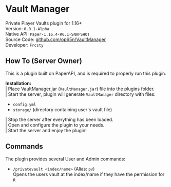 # Vault Manager
Private Player Vaults plugin for 1.16+
<br>
Version: `0.0.1-Alpha` <br>
Native API: `Paper-1.16.4-R0.1-SNAPSHOT` <br>
Source Code: <a href="https://github.com/op65n/VaultManager">github.com/op65n/VaultManager</a> <br>
Developer: `Frcsty` <br>

## How To (Server Owner)
This is a plugin built on PaperAPI, and is required to properly run this plugin.

<b>Installation:</b> <br>
| Place VaultManager.jar (`VaultManager.jar`) file into the plugins folder. <br>
| Start the server, plugin will generate `VaultManager` directory with files:
* `config.yml`
* `storage/` (directory containing user's vault file) <br>

| Stop the server after everything has been loaded. <br>
| Open and configure the plugin to your needs. <br>
| Start the server and enjoy the plugin!

## Commands
The plugin provides several User and Admin commands:

- `/privatevault <index/name>` (Alias: `pv`) <br>
    Opens the users vault at the index/name if they have 
    the permission for it
